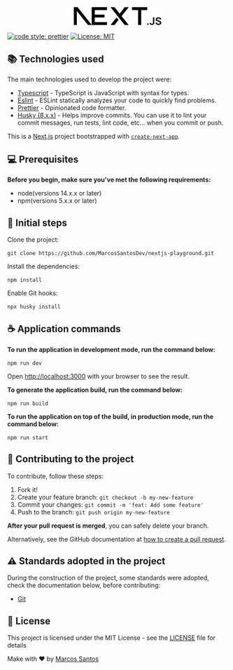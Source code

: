 <div align="center">
    <img src="./public/next.svg" width="200" alt="Logo Nexjs">
</div>

[![code style: prettier](https://img.shields.io/badge/code_style-prettier-orange.svg)](https://github.com/prettier/prettier)
[![License: MIT](https://img.shields.io/badge/License-MIT-blue.svg)](https://opensource.org/licenses/MIT)

## :books: Technologies used

The main technologies used to develop the project were:

- [Typescript](https://www.typescriptlang.org/) - TypeScript is JavaScript with syntax for types.
- [Eslint](https://eslint.org/) - ESLint statically analyzes your code to quickly find problems.
- [Prettier](https://prettier.io/) - Opinionated code formatter.
- [Husky (8.x.x)](https://typicode.github.io/husky) - Helps improve commits. You can use it to lint your commit messages, run tests, lint code, etc... when you commit or push.

This is a [Next.js](https://nextjs.org/) project bootstrapped with [`create-next-app`](https://github.com/vercel/next.js/tree/canary/packages/create-next-app).

## 💻 Prerequisites

<b>Before you begin, make sure you've met the following requirements:</b>

- node(versions 14.x.x or later)
- npm(versions 5.x.x or later)

## 🚀 Initial steps

Clone the project:

```
git clone https://github.com/MarcosSantosDev/nextjs-playground.git
```

Install the dependencies:

```
npm install
```

Enable Git hooks:

```
npx husky install
```

## ☕ Application commands

<b>To run the application in development mode, run the command below:</b>

```
npm run dev
```

Open [http://localhost:3000](http://localhost:3000) with your browser to see the result.

<b>To generate the application build, run the command below:</b>

```
npm run build
```

<b>To run the application on top of the build, in production mode, run the command below:</b>

```
npm run start
```

## 🤝 Contributing to the project

To contribute, follow these steps:

1. Fork it!
2. Create your feature branch: `git checkout -b my-new-feature`
3. Commit your changes: `git commit -m 'feat: Add some feature'`
4. Push to the branch: `git push origin my-new-feature`

**After your pull request is merged**, you can safely delete your branch.

Alternatively, see the GitHub documentation at [how to create a pull request](https://help.github.com/en/github/collaborating-with-issues-and-pull-requests/creating-a-pull-request).

## :warning: Standards adopted in the project

During the construction of the project, some standards were adopted, check the documentation below, before contributing:

- [Git](./docs/git.md)

## :page_facing_up: License

This project is licensed under the MIT License - see the [LICENSE](LICENSE) file for details

Make with :heart: by [Marcos Santos](https://github.com/MarcosSantosDev)
